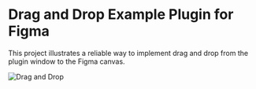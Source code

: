 # Drag and Drop Example Plugin for Figma

This project illustrates a reliable way to implement drag and drop from the plugin window to the Figma canvas.

![Drag and Drop](https://github.com/jackiecorn/figma-plugin-drag-and-drop/raw/master/demo.gif)
